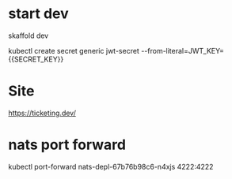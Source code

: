 # start dev

skaffold dev

kubectl create secret generic jwt-secret --from-literal=JWT_KEY={{SECRET_KEY}}

# Site

https://ticketing.dev/

# nats port forward

kubectl port-forward nats-depl-67b76b98c6-n4xjs 4222:4222
